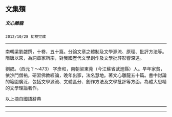 

## 文集類

##### 文心雕龍
`2012/10/28 初校完成`

* * *

南朝梁劉勰撰，十卷，五十篇。分論文章之體制及文學源流、原理、批評方法等。隋唐以來，為詞章家所宗，對我國歷代文學創作及文學批評影響深遠。

劉勰。（西元？～473） 字彥和，南朝梁東莞（今江蘇省武進縣）人。早年家貧，依沙門僧祐，研習佛教經論，晚年出家，法名慧地。著文心雕龍五十篇。書中討論的範圍廣泛，包括文學源流、文體區分、創作方法及文學批評等方面，為體大思精的文學理論著作。

以上摘自國語辭典

* * *

* * *

